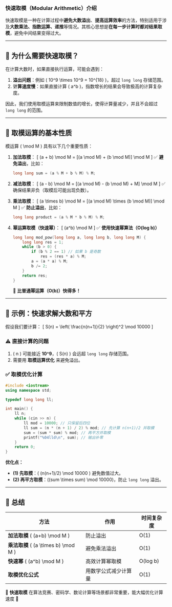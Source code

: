 ### **快速取模（Modular Arithmetic）介绍**
快速取模是一种在计算过程中**避免大数溢出**、**提高运算效率**的方法，特别适用于涉及**大数乘法、指数运算、递推**等情况。其核心思想是**在每一步计算时都对结果取模**，避免中间结果变得过大。

---

## **📌 为什么需要快速取模？**
在计算大数时，如果直接执行运算，可能会遇到：
1. **溢出问题**：例如 \( 10^9 \times 10^9 = 10^{18} \)，超过 `long long` 存储范围。
2. **计算速度慢**：如果直接计算 \( a^b \)，指数增长的结果会导致极高的计算复杂度。

因此，我们使用取模运算来限制数值的增长，使得计算量减少，并且不会超过 `long long` 的范围。

---

## **📌 取模运算的基本性质**
模运算 \( \mod M \) 具有以下几个重要性质：
1. **加法取模**：
   \[
   (a + b) \mod M = [(a \mod M) + (b \mod M)] \mod M
   \]
   ✅ **避免溢出**，比如：
   ```cpp
   long long sum = (a % M + b % M) % M;
   ```
   
2. **减法取模**：
   \[
   (a - b) \mod M = [(a \mod M) - (b \mod M) + M] \mod M
   \]
   ✅ 确保结果非负（取模后可能出现负数）。

3. **乘法取模**：
   \[
   (a \times b) \mod M = [(a \mod M) \times (b \mod M)] \mod M
   \]
   ✅ **防止溢出**，比如：
   ```cpp
   long long product = (a % M * b % M) % M;
   ```
   
4. **幂运算取模（快速幂）**：
   \[
   (a^b) \mod M
   \]
   ✅ **使用快速幂算法（O(log b)）**
   ```cpp
   long long mod_pow(long long a, long long b, long long M) {
       long long res = 1;
       while (b > 0) {
           if (b % 2 == 1) // 如果 b 是奇数
               res = (res * a) % M;
           a = (a * a) % M;
           b /= 2;
       }
       return res;
   }
   ```
   🚀 **比普通幂运算（O(b)）快得多！**

---

## **📌 示例：快速求解大数和平方**
假设我们要计算：
\[
S(n) = \left( \frac{n(n+1)}{2} \right)^2 \mod 10000
\]

### **⚠️ 直接计算的问题**
1. \( n \) 可能接近 **10^9**，\( S(n) \) 会远超 `long long` 存储范围。
2. 需要用 **取模运算优化** 来避免溢出。

### **✅ 取模优化计算**
```cpp
#include <iostream>
using namespace std;

typedef long long ll;

int main() {
    ll n;
    while (cin >> n) {
        ll mod = 10000; // 只保留后四位
        ll sum = (n * (n + 1) / 2) % mod; // 先计算 n(n+1)/2 并取模
        sum = (sum * sum) % mod; // 再平方并取模
        printf("%04lld\n", sum); // 输出补零
    }
    return 0;
}
```

**优化点：**
- **(1) 先取模**：\( (n(n+1)/2) \mod 10000 \) 避免数值过大。
- **(2) 再平方取模**：\((sum \times sum) \mod 10000\)，防止 `long long` 溢出。

---

## **📌 总结**
| **方法** | **作用** | **时间复杂度** |
|----------|---------|--------------|
| **加法取模** \( (a+b) \mod M \) | 防止溢出 | O(1) |
| **乘法取模** \( (a \times b) \mod M \) | 避免乘法溢出 | O(1) |
| **快速幂** \( (a^b) \mod M \) | 高效计算幂取模 | O(log b) |
| **取模优化公式** | 用数学公式减少计算量 | O(1) |

📌 **快速取模** 在算法竞赛、密码学、数论计算等场景都非常重要，能大幅优化计算速度 🚀